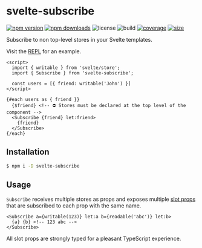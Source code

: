 # svelte-subscribe

[![npm version](http://img.shields.io/npm/v/svelte-subscribe.svg)](https://www.npmjs.com/package/svelte-subscribe)
[![npm downloads](https://img.shields.io/npm/dm/svelte-subscribe.svg)](https://www.npmjs.com/package/svelte-subscribe)
![license](https://img.shields.io/npm/l/svelte-subscribe)
![build](https://img.shields.io/github/actions/workflow/status/bryanmylee/svelte-subscribe/publish.yml)
[![coverage](https://coveralls.io/repos/github/bryanmylee/svelte-subscribe/badge.svg?branch=main)](https://coveralls.io/github/bryanmylee/svelte-subscribe?branch=main)
[![size](https://img.shields.io/bundlephobia/min/svelte-subscribe)](https://bundlephobia.com/result?p=svelte-subscribe)

Subscribe to non top-level stores in your Svelte templates.

Visit the [REPL](https://svelte.dev/repl/d1bb4f2249f54790934066edf63cb5cc?version=3.48.0) for an example.

```svelte
<script>
  import { writable } from 'svelte/store';
  import { Subscribe } from 'svelte-subscribe';

  const users = [{ friend: writable('John') }]
</script>

{#each users as { friend }}
  {$friend} <!-- ⛔ Stores must be declared at the top level of the component -->
  <Subscribe {friend} let:friend>
    {friend}
  </Subscribe>
{/each}
```

## Installation

```bash
$ npm i -D svelte-subscribe
```

## Usage

`Subscribe` receives multiple stores as props and exposes multiple [slot props](https://svelte.dev/tutorial/slot-props) that are subscribed to each prop with the same name.

```svelte
<Subscribe a={writable(123)} let:a b={readable('abc')} let:b>
  {a} {b} <!-- 123 abc -->
</Subscribe>
```

All slot props are strongly typed for a pleasant TypeScript experience.
